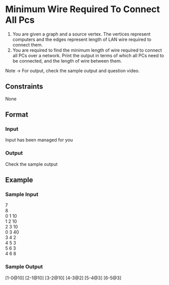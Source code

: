 # Minimum Wire Required To Connect All Pcs

1. You are given a graph and a source vertex. The vertices represent computers and the edges represent length of LAN wire required to connect them.
2. You are required to find the minimum length of wire required to connect all PCs over a network. Print the output in terms of which all PCs need to be connected, and the length of wire between them.

Note -> For output, check the sample output and question video.

## Constraints
None

## Format
### Input
Input has been managed for you

### Output
Check the sample output

## Example
### Sample Input

7   
8   
0 1 10  
1 2 10  
2 3 10  
0 3 40  
3 4 2   
4 5 3   
5 6 3   
4 6 8

### Sample Output
[1-0@10]
[2-1@10]
[3-2@10]
[4-3@2]
[5-4@3]
[6-5@3]
